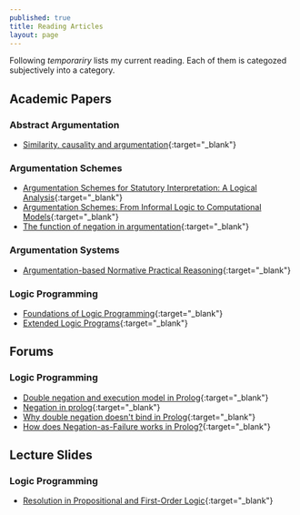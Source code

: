 ```yaml
---
published: true
title: Reading Articles 
layout: page
---
```

Following *temporariry* lists my current reading. Each of them is categozed subjectively into a category. 

## Academic Papers

### Abstract Argumentation

* [Similarity, causality and argumentation](https://mindmodeling.org/cogsci2013/papers/0479/paper0479.pdf){:target="_blank"}

### Argumentation Schemes

* [Argumentation Schemes for Statutory
Interpretation: A Logical Analysis](http://www.dougwalton.ca/papers%20in%20pdf/14JurixSart.pdf){:target="_blank"} 
* [Argumentation Schemes: From Informal Logic to
Computational Models](https://cgi.csc.liv.ac.uk/~katie/waltonFest10.pdf){:target="_blank"}
* [The function of negation in argumentation](http://www.sciencedirect.com/science/article/pii/037821669390068Z){:target="_blank"}

### Argumentation Systems

* [Argumentation-based Normative Practical Reasoning](http://homepages.abdn.ac.uk/n.oren/pages/TAFA-15/TAFA-15_submission_17.pdf){:target="_blank"}

### Logic Programming

* [Foundations of Logic Programming](http://citeseerx.ist.psu.edu/viewdoc/download?doi=10.1.1.38.7090&rep=rep1&type=pdf){:target="_blank"}
* [Extended Logic Programs](https://www.doc.ic.ac.uk/~mjs/teaching/KnowledgeRep491/ExtendedLP_491-2x1.pdf){:target="_blank"}

## Forums

### Logic Programming

* [Double negation and execution model in Prolog](http://stackoverflow.com/questions/11613868/double-negation-and-execution-model-in-prolog){:target="_blank"}
* [Negation in prolog](http://stackoverflow.com/questions/10799834/negation-in-prolog){:target="_blank"}
* [Why double negation doesn't bind in Prolog](http://stackoverflow.com/questions/19369952/why-double-negation-doesnt-bind-in-prolog){:target="_blank"}
* [How does Negation-as-Failure works in Prolog?](http://stackoverflow.com/questions/14079805/how-does-negation-as-failure-works-in-prolog){:target="_blank"}


## Lecture Slides

### Logic Programming

* [Resolution in Propositional and First-Order Logic](http://www.csee.umbc.edu/courses/graduate/691/spring12/03/notes/19resolution.pdf){:target="_blank"}
